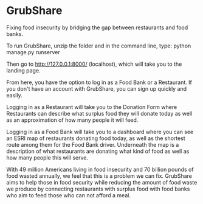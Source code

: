# GrubShare

Fixing food insecurity by bridging the gap between restaurants and food banks.

To run GrubShare, unzip the folder and in the command line, type: python manage.py runserver

Then go to http://127.0.0.1:8000/ (localhost), which will take you to the landing page.

From here, you have the option to log in as a Food Bank or a Restaurant. If you don't have an account with GrubShare, you can sign up quickly and easily.

Logging in as a Restaurant will take you to the Donation Form where Restaurants can describe what surplus food they will donate today as well as an approximation of how many people it will feed.

Logging in as a Food Bank will take you to a dashboard where you can see an ESRI map of restaurants donating food today, as well as the shortest route among them for the Food Bank driver. Underneath the map is a description of what restaurants are donating what kind of food as well as how many people this will serve.

With 49 million Americans living in food insecurity and 70 billion pounds of food wasted annually, we feel that this is a problem we can fix. GrubShare aims to help those in food security while reducing the amount of food waste we produce by connecting restaurants with surplus food with food banks who aim to feed those who can not afford a meal.
